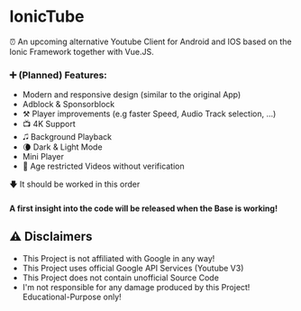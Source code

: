 # IonicTube

⏰ An upcoming alternative Youtube Client for Android and IOS based on the Ionic Framework together with Vue.JS.

### ➕ (Planned) Features:
- Modern and responsive design (similar to the original App)
- Adblock & Sponsorblock
- ⚒ Player improvements (e.g faster Speed, Audio Track selection, ...)
- 📺 4K Support
- 🎜 Background Playback
- 🌘 Dark & Light Mode
- Mini Player
- 🔞 Age restricted Videos without verification

🡇 It should be worked in this order

#### A first insight into the code will be released when the Base is working!


## ⚠ Disclaimers
- This Project is not affiliated with Google in any way!
- This Project uses official Google API Services (Youtube V3)
- This Project does not contain unofficial Source Code
- I'm not responsible for any damage produced by this Project! Educational-Purpose only!
